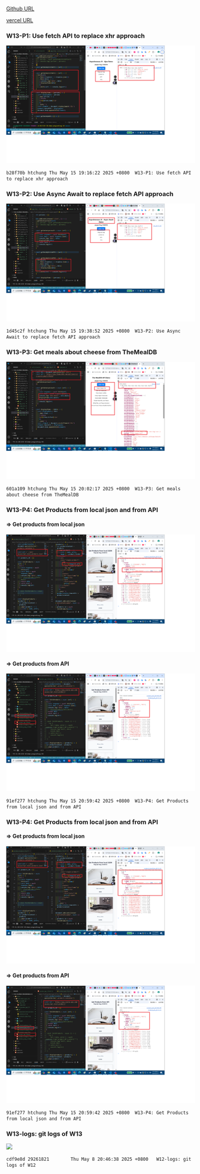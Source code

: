 [Github URL](https://github.com/29261821/1132-1N-demo-pengsenFang-10)

[vercel URL](https://1132-1n-demo-pengsenfang-10.vercel.app/)

### W13-P1: Use fetch API to replace xhr approach

![](w13-p1.png)

```
b28f70b htchung Thu May 15 19:16:22 2025 +0800  W13-P1: Use fetch API to replace xhr approach
```

### W13-P2: Use Async Await to replace fetch API approach

![](w13-p2.png)

```
1d45c2f htchung Thu May 15 19:38:52 2025 +0800  W13-P2: Use Async Await to replace fetch API approach
```

### W13-P3: Get meals about cheese from TheMealDB

![](w13-p3.png)

```
601a109 htchung Thu May 15 20:02:17 2025 +0800  W13-P3: Get meals about cheese from TheMealDB
```

### W13-P4: Get Products from local json and from API

#### => Get products from local json

![](w13-p4-1.png)

#### => Get products from API

![](w13-p4-2.png)

```
91ef277 htchung Thu May 15 20:59:42 2025 +0800  W13-P4: Get Products from local json and from API
```

### W13-P4: Get Products from local json and from API

#### => Get products from local json

![](w13-p4-1.png)

#### => Get products from API

![](w13-p4-2.png)

```
91ef277 htchung Thu May 15 20:59:42 2025 +0800  W13-P4: Get Products from local json and from API
```

### W13-logs: git logs of W13

![](w12-logs.png)

```
cdf9e8d 29261821        Thu May 8 20:46:38 2025 +0800   W12-logs: git logs of W12
```
